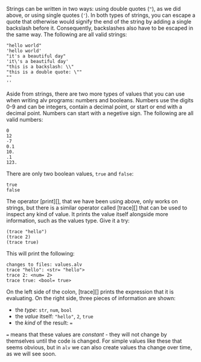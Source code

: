 Strings can be written in two ways: using double quotes (`"`), as we did above,
or using single quotes (`'`). In both types of strings, you can escape a quote
that otherwise would signify the end of the string by adding a single backslash
before it. Consequently, backslashes also have to be escaped in the same way.
The following are all valid strings:

    "hello world"
    'hello world'
    "it's a beautiful day"
    'it\'s a beautiful day'
    "this is a backslash: \\"
    "this is a double quote: \""
    ""
    ''

Aside from strings, there are two more types of values that you can use when
writing alv programs: numbers and booleans. Numbers use the digits 0-9 and
can be integers, contain a decimal point, or start or end with a decimal point.
Numbers can start with a negetive sign. The following are all valid numbers:

    0
    12
    -7
    0.1
    10.
    .1
    123.

There are only two boolean values, `true` and `false`:

    true
    false

The operator [print][], that we have been using above, only works on strings,
but there is a similar operator called [trace][] that can be used to inspect
any kind of value. It prints the value itself alongside more information, such
as the values type. Give it a try:

    (trace "hello")
    (trace 2)
    (trace true)

This will print the following:

    changes to files: values.alv
    trace "hello": <str= "hello">
    trace 2: <num= 2>
    trace true: <bool= true>

On the left side of the colon, [trace][] prints the expression that it is
evaluating. On the right side, three pieces of information are shown:

- the *type*: `str`, `num`, `bool`
- the *value* itself: `"hello"`, `2`, `true` 
- the *kind* of the result: `=`
  
`=` means that these values are *constant* - they will not change by themselves
until the code is changed. For simple values like these that seems obvious, but
in `alv` we can also create values tha change over time, as we will see soon.
